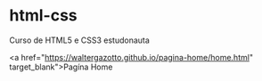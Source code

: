 # html-css
 Curso de HTML5 e CSS3 estudonauta


<a href="https://waltergazotto.github.io/pagina-home/home.html" target_blank">Pagína Home</a>


